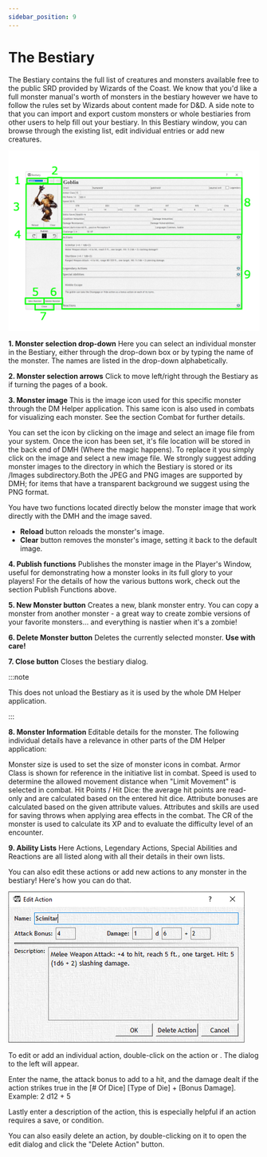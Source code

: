 ```yaml
---
sidebar_position: 9
---
```


# The Bestiary

The Bestiary contains the full list of creatures and monsters available free to the public SRD provided by Wizards of the Coast. We know that you'd like a full monster manual's worth of monsters in the bestiary however we have to follow the rules set by Wizards about content made for D&D. A side note to that you can import and export custom monsters or whole bestiaries from other users to help fill out your bestiary. In this Bestiary window, you can browse through the existing list, edit individual entries or add new creatures.

![Animation Tab](./the_bestiary/img/bestiaryscreenshot.png)

**1. Monster selection drop-down**
Here you can select an individual monster in the Bestiary, either through the drop-down box or by typing the name of the monster. The names are listed in the drop-down alphabetically.

**2. Monster selection arrows**
Click to move left/right through the Bestiary as if turning the pages of a book.

**3. Monster image**
This is the image icon used for this specific monster through the DM Helper application. This same icon is also used in combats for visualizing each monster. See the section Combat for further details.

You can set the icon by clicking on the image and select an image file from your system. Once the icon has been set, it's file location will be stored in the back end of DMH (Where the magic happens). To replace it you simply click on the image and select a new image file. We strongly suggest adding monster images to the directory in which the Bestiary is stored or its /Images subdirectory.Both the JPEG and PNG images are supported by DMH; for items that have a transparent background we suggest using the PNG format.

You have two functions located directly below the monster image that work directly with the DMH and the image saved.

- **Reload** button reloads the monster's image.
- **Clear** button removes the monster's image, setting it back to the default image.

**4. Publish functions**
Publishes the monster image in the Player's Window, useful for demonstrating how a monster looks in its full glory to your players! For the details of how the various buttons work, check out the section Publish Functions above.

**5. New Monster button**
Creates a new, blank monster entry. You can copy a monster from another monster - a great way to create zombie versions of your favorite monsters… and everything is nastier when it's a zombie!

**6. Delete Monster button**
Deletes the currently selected monster. **Use with care!**

**7. Close button**
Closes the bestiary dialog.

:::note

This does not unload the Bestiary as it is used by the whole DM Helper application.

:::

**8. Monster Information**
Editable details for the monster. The following individual details have a relevance in other parts of the DM Helper application:

Monster size is used to set the size of monster icons in combat.
Armor Class is shown for reference in the initiative list in combat.
Speed is used to determine the allowed movement distance when "Limit Movement" is selected in combat.
Hit Points / Hit Dice: the average hit points are read-only and are calculated based on the entered hit dice.
Attribute bonuses are calculated based on the given attribute values.
Attributes and skills are used for saving throws when applying area effects in the combat.
The CR of the monster is used to calculate its XP and to evaluate the difficulty level of an encounter.

**9. Ability Lists**
Here Actions, Legendary Actions, Special Abilities and Reactions are all listed along with all their details in their own lists.

You can also edit these actions or add new actions to any monster in the bestiary! Here's how you can do that.

![Animation Tab](./the_bestiary/img/editAction.png)

To edit or add an individual action, double-click on the action or . The dialog to the left will appear.

Enter the name, the attack bonus to add to a hit, and the damage dealt if the action strikes true in the [# Of Dice] [Type of Die] + [Bonus Damage]. Example: 2 d12 + 5

Lastly enter a description of the action, this is especially helpful if an action requires a save, or condition.

You can also easily delete an action, by double-clicking on it to open the edit dialog and click the "Delete Action" button.
